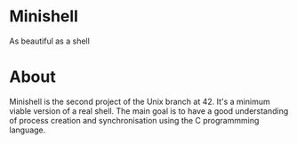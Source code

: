 # Minishell
As beautiful as a shell
# About
Minishell is the second project of the Unix branch at 42. It's a minimum viable version of a real shell.
The main goal is to have a good understanding of process creation and synchronisation using the C programmming language.
